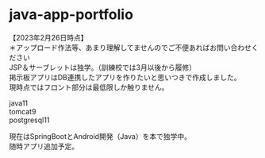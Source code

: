 # java-app-portfolio
【2023年2月26日時点】  
＊アップロード作法等、あまり理解してませんのでご不便あればお問い合わせください  
JSP＆サーブレットは独学。（訓練校では3月以後から履修）  
掲示板アプリはDB連携したアプリを作りたいと思いつきで作成しました。  
現時点ではフロント部分は最低限しか触りません。  
  
java11  
tomcat9  
postgresql11  
  
現在はSpringBootとAndroid開発（Java）を本で独学中。  
随時アプリ追加予定。  
